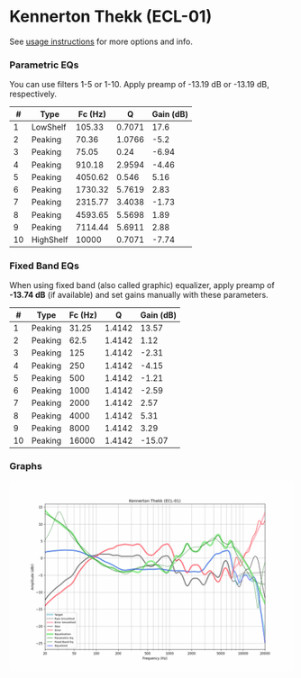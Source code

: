 # Kennerton Thekk (ECL-01)
See [usage instructions](https://github.com/jaakkopasanen/AutoEq#usage) for more options and info.

### Parametric EQs
You can use filters 1-5 or 1-10. Apply preamp of -13.19 dB or -13.19 dB, respectively.

|   # | Type      |   Fc (Hz) |      Q |   Gain (dB) |
|-----|-----------|-----------|--------|-------------|
|   1 | LowShelf  |    105.33 | 0.7071 |       17.6  |
|   2 | Peaking   |     70.36 | 1.0766 |       -5.2  |
|   3 | Peaking   |     75.05 | 0.24   |       -6.94 |
|   4 | Peaking   |    910.18 | 2.9594 |       -4.46 |
|   5 | Peaking   |   4050.62 | 0.546  |        5.16 |
|   6 | Peaking   |   1730.32 | 5.7619 |        2.83 |
|   7 | Peaking   |   2315.77 | 3.4038 |       -1.73 |
|   8 | Peaking   |   4593.65 | 5.5698 |        1.89 |
|   9 | Peaking   |   7114.44 | 5.6911 |        2.88 |
|  10 | HighShelf |  10000    | 0.7071 |       -7.74 |

### Fixed Band EQs
When using fixed band (also called graphic) equalizer, apply preamp of **-13.74 dB** (if available) and set gains manually with these parameters.

|   # | Type    |   Fc (Hz) |      Q |   Gain (dB) |
|-----|---------|-----------|--------|-------------|
|   1 | Peaking |     31.25 | 1.4142 |       13.57 |
|   2 | Peaking |     62.5  | 1.4142 |        1.12 |
|   3 | Peaking |    125    | 1.4142 |       -2.31 |
|   4 | Peaking |    250    | 1.4142 |       -4.15 |
|   5 | Peaking |    500    | 1.4142 |       -1.21 |
|   6 | Peaking |   1000    | 1.4142 |       -2.59 |
|   7 | Peaking |   2000    | 1.4142 |        2.57 |
|   8 | Peaking |   4000    | 1.4142 |        5.31 |
|   9 | Peaking |   8000    | 1.4142 |        3.29 |
|  10 | Peaking |  16000    | 1.4142 |      -15.07 |

### Graphs
![](./Kennerton%20Thekk%20(ECL-01).png)
